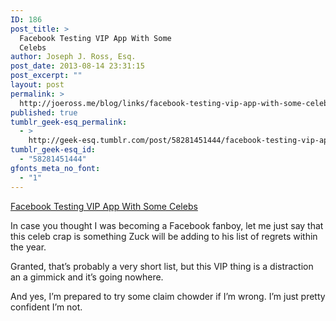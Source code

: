 ```yaml
---
ID: 186
post_title: >
  Facebook Testing VIP App With Some
  Celebs
author: Joseph J. Ross, Esq.
post_date: 2013-08-14 23:31:15
post_excerpt: ""
layout: post
permalink: >
  http://joeross.me/blog/links/facebook-testing-vip-app-with-some-celebs/
published: true
tumblr_geek-esq_permalink:
  - >
    http://geek-esq.tumblr.com/post/58281451444/facebook-testing-vip-app-with-some-celebs
tumblr_geek-esq_id:
  - "58281451444"
gfonts_meta_no_font:
  - "1"
---
```

<a href='http://allthingsd.com/20130813/fame-on-facebook-testing-vip-only-app/'>Facebook Testing VIP App With Some Celebs</a><div class="link_description"><p>In case you thought I was becoming a Facebook fanboy, let me just say that this celeb crap is something Zuck will be adding to his list of regrets within the year.</p>

<p>Granted, that&#8217;s probably a very short list, but this VIP thing is a distraction an a gimmick and it&#8217;s going nowhere.</p>

<p>And yes, I&#8217;m prepared to try some claim chowder if I&#8217;m wrong. I&#8217;m just pretty confident I&#8217;m not.</p></div>